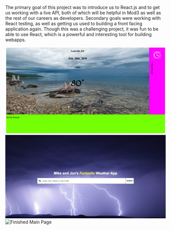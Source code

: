 The primary goal of this project was to introduce us to React.js and to get us working with a live API, both of which will be helpful in Mod3 as well as the rest of our careers as developers. Secondary goals were working with React testing, as well as getting us used to building a front facing application again. Though this was a challenging project, it was fun to be able to use React, which is a powerful and interesting tool for building webapps.


![Screen Shot of Wire Frame for Weatherly](/lib/images/wireframe_2-18-18.png)
![Finished Welcome Screen](/lib/images/finishedwelcome.png)
![Finished Main Page](/lib/images/finishedMain.png)

